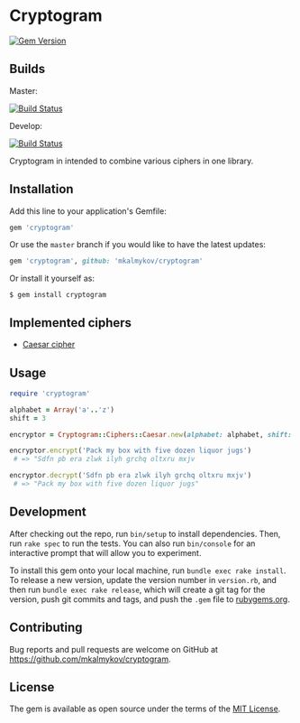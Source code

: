 # Cryptogram

[![Gem Version](https://badge.fury.io/rb/cryptogram.svg)](https://badge.fury.io/rb/cryptogram)

## Builds

Master:

[![Build Status](https://travis-ci.org/mkalmykov/cryptogram.svg?branch=master)](https://travis-ci.org/mkalmykov/cryptogram)

Develop:

[![Build Status](https://travis-ci.org/mkalmykov/cryptogram.svg?branch=develop)](https://travis-ci.org/mkalmykov/cryptogram)

Cryptogram in intended to combine various ciphers in one library.

## Installation

Add this line to your application's Gemfile:

```ruby
gem 'cryptogram'
```

Or use the `master` branch if you would like to have the latest updates:

```ruby
gem 'cryptogram', github: 'mkalmykov/cryptogram'
```

Or install it yourself as:

    $ gem install cryptogram

## Implemented ciphers

* [Caesar cipher](https://en.wikipedia.org/wiki/Caesar_cipher)

## Usage

```ruby
require 'cryptogram'

alphabet = Array('a'..'z')
shift = 3

encryptor = Cryptogram::Ciphers::Caesar.new(alphabet: alphabet, shift: shift)

encryptor.encrypt('Pack my box with five dozen liquor jugs')
 # => "Sdfn pb era zlwk ilyh grchq oltxru mxjv

encryptor.decrypt('Sdfn pb era zlwk ilyh grchq oltxru mxjv')
 # => "Pack my box with five dozen liquor jugs"
```

## Development

After checking out the repo, run `bin/setup` to install dependencies. Then, run `rake spec` to run the tests. You can also run `bin/console` for an interactive prompt that will allow you to experiment.

To install this gem onto your local machine, run `bundle exec rake install`. To release a new version, update the version number in `version.rb`, and then run `bundle exec rake release`, which will create a git tag for the version, push git commits and tags, and push the `.gem` file to [rubygems.org](https://rubygems.org).

## Contributing

Bug reports and pull requests are welcome on GitHub at https://github.com/mkalmykov/cryptogram.

## License

The gem is available as open source under the terms of the [MIT License](http://opensource.org/licenses/MIT).
